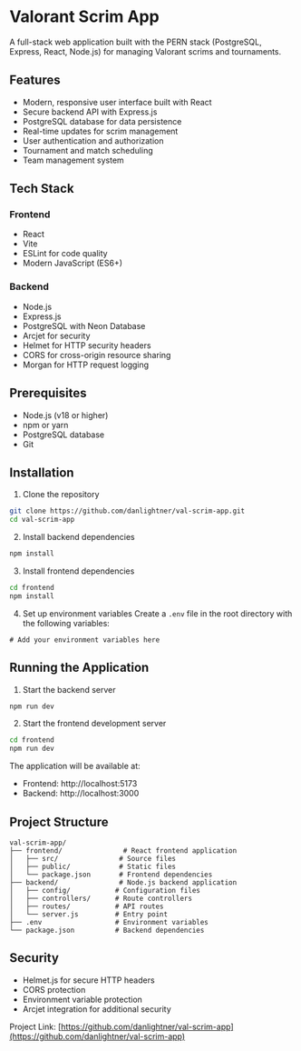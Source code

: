 # Valorant Scrim App

A full-stack web application built with the PERN stack (PostgreSQL, Express, React, Node.js) for managing Valorant scrims and tournaments.

## Features

- Modern, responsive user interface built with React
- Secure backend API with Express.js
- PostgreSQL database for data persistence
- Real-time updates for scrim management
- User authentication and authorization
- Tournament and match scheduling
- Team management system

## Tech Stack

### Frontend
- React
- Vite
- ESLint for code quality
- Modern JavaScript (ES6+)

### Backend
- Node.js
- Express.js
- PostgreSQL with Neon Database
- Arcjet for security
- Helmet for HTTP security headers
- CORS for cross-origin resource sharing
- Morgan for HTTP request logging

## Prerequisites

- Node.js (v18 or higher)
- npm or yarn
- PostgreSQL database
- Git

## Installation

1. Clone the repository
```bash
git clone https://github.com/danlightner/val-scrim-app.git
cd val-scrim-app
```

2. Install backend dependencies
```bash
npm install
```

3. Install frontend dependencies
```bash
cd frontend
npm install
```

4. Set up environment variables
Create a `.env` file in the root directory with the following variables:
```env
# Add your environment variables here
```

## Running the Application

1. Start the backend server
```bash
npm run dev
```

2. Start the frontend development server
```bash
cd frontend
npm run dev
```

The application will be available at:
- Frontend: http://localhost:5173
- Backend: http://localhost:3000

## Project Structure

```
val-scrim-app/
├── frontend/               # React frontend application
│   ├── src/               # Source files
│   ├── public/            # Static files
│   └── package.json       # Frontend dependencies
├── backend/               # Node.js backend application
│   ├── config/           # Configuration files
│   ├── controllers/      # Route controllers
│   ├── routes/           # API routes
│   └── server.js         # Entry point
├── .env                  # Environment variables
└── package.json          # Backend dependencies
```

## Security

- Helmet.js for secure HTTP headers
- CORS protection
- Environment variable protection
- Arcjet integration for additional security

Project Link: [https://github.com/danlightner/val-scrim-app](https://github.com/danlightner/val-scrim-app)
